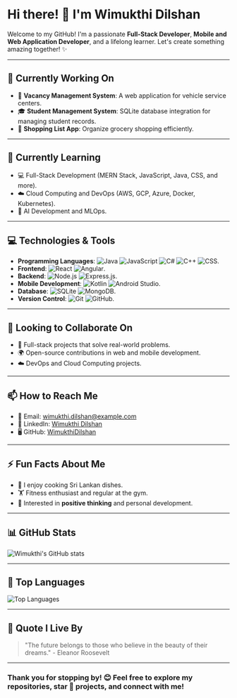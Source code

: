 # Hi there! 👋 I'm **Wimukthi Dilshan**

Welcome to my GitHub! I'm a passionate **Full-Stack Developer**, **Mobile and Web Application Developer**, and a lifelong learner. Let's create something amazing together! ✨

---

## 🔭 **Currently Working On**
- 🚗 **Vacancy Management System**: A web application for vehicle service centers.
- 🎓 **Student Management System**: SQLite database integration for managing student records.
- 🛒 **Shopping List App**: Organize grocery shopping efficiently.

---

## 🌱 **Currently Learning**
- 💻 Full-Stack Development (MERN Stack, JavaScript, Java, CSS, and more).
- ☁️ Cloud Computing and DevOps (AWS, GCP, Azure, Docker, Kubernetes).
- 🤖 AI Development and MLOps.

---

## 💻 **Technologies & Tools**
- **Programming Languages**: ![Java](https://img.shields.io/badge/Java-007396?style=for-the-badge&logo=java&logoColor=white) ![JavaScript](https://img.shields.io/badge/JavaScript-F7DF1E?style=for-the-badge&logo=javascript&logoColor=black) ![C#](https://img.shields.io/badge/C%23-239120?style=for-the-badge&logo=c-sharp&logoColor=white) ![C++](https://img.shields.io/badge/C%2B%2B-00599C?style=for-the-badge&logo=c%2B%2B&logoColor=white) ![CSS](https://img.shields.io/badge/CSS-1572B6?style=for-the-badge&logo=css3&logoColor=white).
- **Frontend**: ![React](https://img.shields.io/badge/React-20232A?style=for-the-badge&logo=react&logoColor=61DAFB) ![Angular](https://img.shields.io/badge/Angular-DD0031?style=for-the-badge&logo=angular&logoColor=white).
- **Backend**: ![Node.js](https://img.shields.io/badge/Node.js-43853D?style=for-the-badge&logo=node-dot-js&logoColor=white) ![Express.js](https://img.shields.io/badge/Express.js-404D59?style=for-the-badge&logo=express&logoColor=white).
- **Mobile Development**: ![Kotlin](https://img.shields.io/badge/Kotlin-0095D5?style=for-the-badge&logo=kotlin&logoColor=white) ![Android Studio](https://img.shields.io/badge/Android_Studio-3DDC84?style=for-the-badge&logo=android-studio&logoColor=white).
- **Database**: ![SQLite](https://img.shields.io/badge/SQLite-003B57?style=for-the-badge&logo=sqlite&logoColor=white) ![MongoDB](https://img.shields.io/badge/MongoDB-47A248?style=for-the-badge&logo=mongodb&logoColor=white).
- **Version Control**: ![Git](https://img.shields.io/badge/Git-F05032?style=for-the-badge&logo=git&logoColor=white) ![GitHub](https://img.shields.io/badge/GitHub-181717?style=for-the-badge&logo=github&logoColor=white).

---

## 🤝 **Looking to Collaborate On**
- 🚀 Full-stack projects that solve real-world problems.
- 🌍 Open-source contributions in web and mobile development.
- ☁️ DevOps and Cloud Computing projects.

---

## 📫 **How to Reach Me**
- 📧 Email: [wimukthi.dilshan@example.com](mailto:wimukthi.dilshan@example.com)
- 💼 LinkedIn: [Wimukthi Dilshan](https://linkedin.com/in/wimukthi-dilshan)
- 🖥️ GitHub: [WimukthiDilshan](https://github.com/WimukthiDilshan)

---

## ⚡ **Fun Facts About Me**
- 🍛 I enjoy cooking Sri Lankan dishes.
- 🏋️ Fitness enthusiast and regular at the gym.
- 🌱 Interested in **positive thinking** and personal development.

---

## 📊 **GitHub Stats**

![Wimukthi's GitHub stats](https://github-readme-stats.vercel.app/api?username=WimukthiDilshan&show_icons=true&theme=radical)

---

## 🎨 **Top Languages**

![Top Languages](https://github-readme-stats.vercel.app/api/top-langs/?username=WimukthiDilshan&layout=compact&theme=radical)

---

## 🌟 **Quote I Live By**
> "The future belongs to those who believe in the beauty of their dreams." - Eleanor Roosevelt

---

### Thank you for stopping by! 😊 Feel free to explore my repositories, star 🌟 projects, and connect with me!
